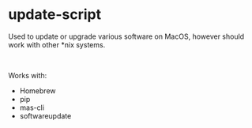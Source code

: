 # **update-script**

Used to update or upgrade various software on MacOS, however should work with other *nix systems.


&nbsp;  


Works with:

- Homebrew
- pip
- mas-cli
- softwareupdate


